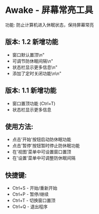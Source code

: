 # Awake - 屏幕常亮工具
功能: 防止计算机进入休眠状态，保持屏幕常亮

## 版本: 1.2 新增功能
- 窗口默认置顶\n"
- 可调节防休眠间隔\n"
- 状态栏显示更多信息\n"
- 添加了定时关闭功能\n\n"
## 版本: 1.1 新增功能
- 窗口置顶功能 (Ctrl+T)
- 状态栏显示更多信息

## 使用方法:
- 点击'开始'按钮启动防休眠功能
- 点击'暂停'按钮暂时停止防休眠功能
- 在'视图'菜单中可设置窗口置顶
- 在'设置'菜单中可调整防休眠间隔

## 快捷键:
- Ctrl+S - 开始/重新开始
- Ctrl+P - 暂停/继续
- Ctrl+T - 切换窗口置顶
- Ctrl+Q - 退出程序
